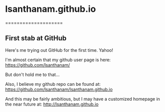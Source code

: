<html>
<head>
<title><b>Check out this homepage, y'all! </b></title>
</head>

<body>

<h1>lsanthanam.github.io </h1>
====================

<h2> First stab at GitHub </h2>

Here's me trying out GitHub for the first time. Yahoo!

I'm almost certain that my github user page is here:
https://github.com/lsanthanam/

But don't hold me to that...

Also, I believe my github repo can be found at:
https://github.com/lsanthanam/lsanthanam.github.io

And this may be fairly ambitious, but I may have a customized homepage in the near future at:
http://lsanthanam.github.io

</body>
</html>
